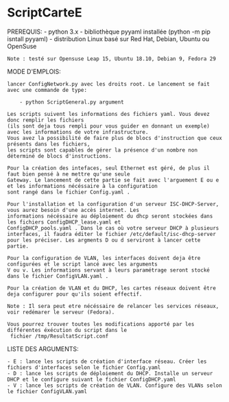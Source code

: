 # ScriptCarteE
PREREQUIS:
    - python 3.x
    - bibliothèque pyyaml installée (python -m pip isntall pyyaml)
    - distribution Linux basé sur Red Hat, Debian, Ubuntu ou OpenSuse

    Note : testé sur Opensuse Leap 15, Ubuntu 18.10, Debian 9, Fedora 29

MODE D'EMPLOIS:

    lancer ConfigNetwork.py avec les droits root. Le lancement se fait avec une commande de type:

        - python ScriptGeneral.py argument

    Les scripts suivent les informations des fichiers yaml. Vous devez donc remplir les fichiers 
    (ils sont deja tous rempli pour vous guider en donnant un exemple) avec les informations de votre infrastructure.
    Vous avez la possibilité de faire plus de blocs d'instruction que ceux présents dans les fichiers, 
    les scripts sont capables de gérer la présence d'un nombre non déterminé de blocs d'instructions.

    Pour la création des intefaces, seul Ethernet est géré, de plus il faut bien pensé à ne mettre qu'une seule
    Gateway. Le lancement de cette partie se fait avec l'arguement E ou e et les informations nécéssaire à la configuration
    sont rangé dans le fichier Config.yaml .

    Pour l'installation et la configuration d'un serveur ISC-DHCP-Server, vous aurez besoin d'une accès internet. Les
    informations nécéssaire au déploiement du dhcp seront stockées dans les fichiers ConfigDHCP_lease.yaml et 
    ConfigDHCP_pools.yaml . Dans le cas où votre serveur DHCP à plusieurs interfaces, il faudra éditer le fichier /etc/default/isc-dhcp-server pour les préciser. Les argments D ou d serviront à lancer cette partie.

    Pour la configuration de VLAN, les interfaces doivent deja être configurées et le script lancé avec les arguments 
    V ou v. Les informations servant à leurs paramétrage seront stocké dans le fichier ConfigVLAN.yaml .

    Pour la création de VLAN et du DHCP, les cartes réseaux doivent être deja configurer pour qu'ils soient effectif.

    Note : Il sera peut etre nécéssaire de relancer les services réseaux, voir redémarer le serveur (Fedora).

    Vous pourrez trouver toutes les modifications apporté par les différentes éxécution du script dans le
     fichier /tmp/ResultatScript.conf

LISTE DES ARGUMENTS:

    - E : lance les scripts de création d'interface réseau. Créer les fichiers d'interfaces selon le fichier Config.yaml
    - D : lance les scripts de déploiement du DHCP. Installe un serveur DHCP et le configure suivant le fichier ConfigDHCP.yaml
    - V : lance les scripts de création de VLAN. Configure des VLANs selon le fichier ConfigVLAN.yaml